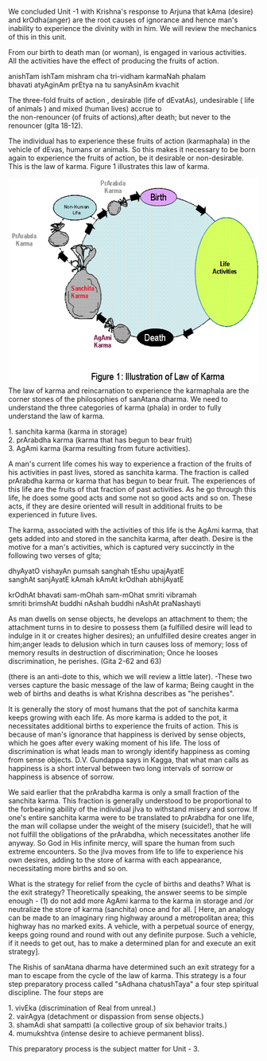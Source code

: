 <p>We concluded Unit -1 with Krishna&#39;s response to Arjuna that kAma (desire) and krOdha(anger) are the root causes of ignorance and hence man&#39;s inability to experience the divinity with in him. We will review the mechanics of this in this unit.</p>

<p>From our birth to death man (or woman), is engaged in various activities.<br />
All the activities have the effect of producing the fruits of action. </p>

<p>anishTam ishTam mishram cha tri-vidham karmaNah phalam<br />
bhavati atyAginAm prEtya na tu sanyAsinAm kvachit</p>

<p>The three-fold fruits of action , desirable (life of dEvatAs), undesirable ( life of animals ) and mixed (human lives) accrue to<br />
the non-renouncer (of fruits of actions),after death; but never to the renouncer (gIta 18-12).</p>

<p>The individual has to experience these fruits of action (karmaphala) in the vehicle of dEvas, humans or animals. So this makes it necessary to be born<br />
again to experience the fruits of action, be it desirable or non-desirable. This is the law of karma. Figure 1 illustrates this law of karma.</p>

<p><img src="unit2.gif" alt="The Law of Karma" height="416" width="576" />
  <br />
The law of karma and reincarnation to experience the karmaphala are the corner stones of the philosophies of sanAtana dharma. We need to understand the three categories of karma (phala) in order to fully understand the law of karma.</p>

<p>1.    sanchita karma (karma in storage)<br />
2.    prArabdha karma (karma that has begun to bear fruit)<br />
3.    AgAmi karma (karma resulting from future activities).</p>

<p>A man&#39;s current life comes his way to experience a fraction of the fruits of his activities in past lives, stored as sanchita karma. The fraction is called prArabdha karma or karma that has begun to bear fruit. The experiences of this life are the fruits of that fraction of past activities. As he go through this life, he does some good acts and some not so good acts and so on. These acts, if they are desire oriented will result in additional fruits to be experienced in future lives. </p>

<p>The karma, associated with the activities of this life is the AgAmi karma, that gets added into and stored in the sanchita karma, after death. Desire is the motive for a man&#39;s activities, which is captured very succinctly in the following two verses of gIta;</p>

<p>dhyAyatO vishayAn pumsah sanghah tEshu upajAyatE<br />
sanghAt sanjAyatE kAmah kAmAt krOdhah abhijAyatE</p>

<p>krOdhAt bhavati sam-mOhah sam-mOhat smriti vibramah<br />
smriti brimshAt buddhi nAshah buddhi nAshAt praNashayti</p>

<p>As man dwells on sense objects, he develops an attachment to them; the attachment turns in to desire to possess them (a fulfilled desire will lead to indulge in it or creates higher desires); an unfulfilled desire creates anger in him;anger leads to delusion which in turn causes loss of memory; loss of memory results in destruction of discrimination; Once he looses discrimination, he perishes. (Gita 2-62 and 63)</p>

<p>(there is an anti-dote to this, which we will review a little later). -These two verses capture the basic message of the law of karma; Being caught in the web of births and deaths is what Krishna describes as "he perishes".</p>

<p>It is generally the story of most humans that the pot of sanchita karma keeps growing with each life. As more karma is added to the pot, it necessitates additional births to experience the fruits of action. This is because of man&#39;s ignorance that happiness is derived by sense objects, which he goes after every waking moment of his life. The loss of discrimination is what leads man to wrongly identify happiness as coming from sense objects. <span class="caps">D.V.</span> Gundappa says in Kagga, that what man calls as happiness is a short interval between two long intervals of sorrow or happiness is absence of sorrow.</p>

<p>We said earlier that the prArabdha karma is only a small fraction of the sanchita karma. This fraction is generally understood to be proportional to the forbearing ability of the individual jIva to withstand misery and sorrow. If one&#39;s entire sanchita karma were to be translated to prArabdha  for one life, the man will collapse under the weight of the misery (suicide!), that he will not fulfill the obligations of the prArabdha, which necessitates another life anyway. So God in His infinite mercy, will spare the human from such extreme encounters. So the jIva moves from life to life to experience his own desires, adding to the store of karma with each appearance, necessitating more births and so on. </p>

<p>What is the strategy for relief from the cycle of births and deaths? What is the exit strategy?  Theoretically speaking, the answer seems to be simple enough - (1) do not add more AgAmi karma to the karma in storage and /or neutralize the store of karma (sanchita) once and for all. [ Here, an analogy can be made to an imaginary ring highway around a metropolitan area; this highway has no marked exits. A vehicle, with a perpetual source of energy, keeps going round and round with out any definite purpose. Such a vehicle, if it needs to get out, has to make a determined plan for and execute an exit strategy].</p>

<p>The Rishis of sanAtana dharma have determined such an exit strategy for a man to escape from the cycle of the law of karma. This strategy is a four step preparatory process called "sAdhana chatushTaya" a four step spiritual discipline. The four steps are</p>

<p>1.    vivEka (discrimination of Real from unreal.)<br />
2.    vairAgya (detachment or dispassion from sense objects.)<br />
3.    shamAdi shat sampatti (a collective group of six behavior traits.)<br />
4.    mumukshtva (intense desire to achieve permanent bliss).</p>

<p>This preparatory process is the subject matter for Unit - 3.</p>